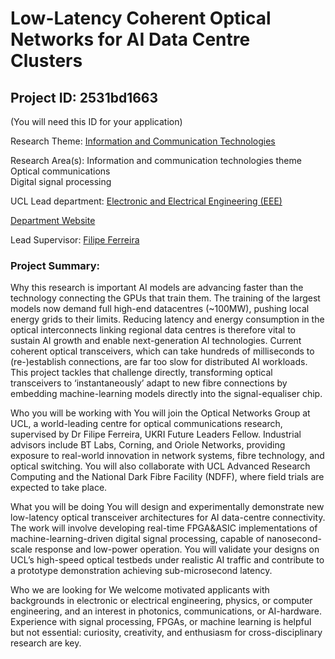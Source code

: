 # Low-Latency Coherent Optical Networks for AI Data Centre Clusters

## Project ID: **2531bd1663**
(You will need this ID for your application)

Research Theme: [Information and Communication Technologies](../themes/information-and-communication-technologies.md)

Research Area(s):
Information and communication technologies theme<br />Optical communications<br />Digital signal processing

UCL Lead department: [Electronic and Electrical Engineering (EEE)](../departments/electronic-and-electrical-engineering.md)

[Department Website](https://www.ucl.ac.uk/electronic-electrical-engineering)

Lead Supervisor: [Filipe Ferreira](https://profiles.ucl.ac.uk/74709)

### Project Summary:

Why this research is important
AI models are advancing faster than the technology connecting the GPUs that train them. The training of the largest models now demand full high-end datacentres (~100MW), pushing local energy grids to their limits. Reducing latency and energy consumption in the optical interconnects linking regional data centres is therefore vital to sustain AI growth and enable next-generation AI technologies. Current coherent optical transceivers, which can take hundreds of milliseconds to (re-)establish connections, are far too slow for distributed AI workloads. This project tackles that challenge directly, transforming optical transceivers to ‘instantaneously’ adapt to new fibre connections by embedding machine-learning models directly into the signal-equaliser chip.

Who you will be working with
You will join the Optical Networks Group at UCL, a world-leading centre for optical communications research, supervised by Dr Filipe Ferreira, UKRI Future Leaders Fellow. Industrial advisors include BT Labs, Corning, and Oriole Networks, providing exposure to real-world innovation in network systems, fibre technology, and optical switching. You will also collaborate with UCL Advanced Research Computing and the National Dark Fibre Facility (NDFF), where field trials are expected to take place.

What you will be doing
You will design and experimentally demonstrate new low-latency optical transceiver architectures for AI data-centre connectivity. The work will involve developing real-time FPGA&ASIC implementations of machine-learning-driven digital signal processing, capable of nanosecond-scale response and low-power operation. You will validate your designs on UCL’s high-speed optical testbeds under realistic AI traffic and contribute to a prototype demonstration achieving sub-microsecond latency.

Who we are looking for
We welcome motivated applicants with backgrounds in electronic or electrical engineering, physics, or computer engineering, and an interest in photonics, communications, or AI-hardware. Experience with signal processing, FPGAs, or machine learning is helpful but not essential: curiosity, creativity, and enthusiasm for cross-disciplinary research are key.
